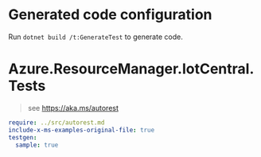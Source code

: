 # Generated code configuration

Run `dotnet build /t:GenerateTest` to generate code.

# Azure.ResourceManager.IotCentral.Tests

> see https://aka.ms/autorest
``` yaml
require: ../src/autorest.md
include-x-ms-examples-original-file: true
testgen:
  sample: true
```